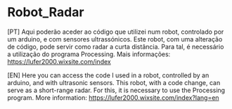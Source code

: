 # Robot_Radar
[PT] Aqui poderão aceder ao código que utilizei num robot, controlado por um arduino, e com sensores ultrassónicos. Este robot, com uma alteração de código, pode servir como radar a curta distância. Para tal, é necessário a utilização do programa Processing.
Mais informações: https://lufer2000.wixsite.com/index

[EN] Here you can access the code I used in a robot, controlled by an arduino, and with ultrasonic sensors. This robot, with a code change, can serve as a short-range radar. For this, it is necessary to use the Processing program.
More information: https://lufer2000.wixsite.com/index?lang=en
